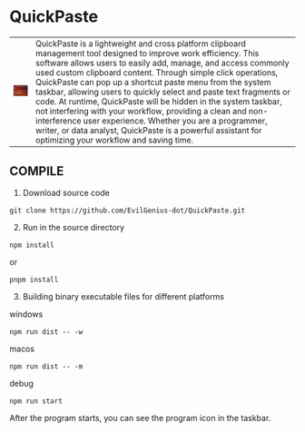# QuickPaste
<table>
    <tr>
        <td>
            <img src="./image/p.png" width="300">
        </td>
        <td>
             QuickPaste is a lightweight and cross platform clipboard management tool designed to improve work efficiency. This software allows users to easily add, manage, and access commonly used custom clipboard content. Through simple click operations, QuickPaste can pop up a shortcut paste menu from the system taskbar, allowing users to quickly select and paste text fragments or code. At runtime, QuickPaste will be hidden in the system taskbar, not interfering with your workflow, providing a clean and non-interference user experience. Whether you are a programmer, writer, or data analyst, QuickPaste is a powerful assistant for optimizing your workflow and saving time.
        </td>
  </tr>
</table>

## COMPILE

1. Download source code

```
git clone https://github.com/EvilGenius-dot/QuickPaste.git
```

2. Run in the source directory

```
npm install
```

or

```
pnpm install
```

3. Building binary executable files for different platforms

windows

```
npm run dist -- -w
```

macos

```
npm run dist -- -m
```

debug

```
npm run start
```

After the program starts, you can see the program icon in the taskbar.